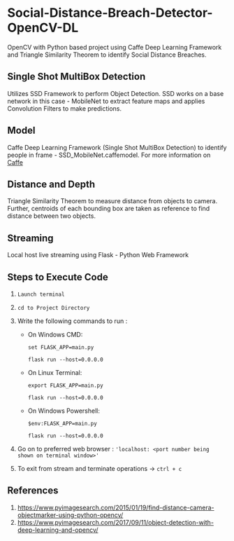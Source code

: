 # Social-Distance-Breach-Detector-OpenCV-DL
OpenCV with Python based project using Caffe Deep Learning Framework 
and Triangle Similarity Theorem to identify Social Distance Breaches.

## Single Shot MultiBox Detection
Utilizes SSD Framework to perform Object Detection. SSD works on a base network in this case - MobileNet to extract feature
maps and applies Convolution Filters to make predictions.

## Model
Caffe Deep Learning Framework (Single Shot MultiBox Detection) to identify people in frame - SSD_MobileNet.caffemodel.
For more information on [Caffe](https://github.com/BVLC/caffe)

## Distance and Depth
Triangle Similarity Theorem to measure distance from objects to camera. Further, centroids of each bounding box are taken as reference
to find distance between two objects.

## Streaming
Local host live streaming using Flask - Python Web Framework

## Steps to Execute Code

1. `Launch terminal` 

2. `cd to Project Directory` 

3. Write the following commands to run : 

   *   On Windows CMD:
   
       `set FLASK_APP=main.py`
       
       `flask run --host=0.0.0.0`
       
   *   On Linux Terminal:
   
       `export FLASK_APP=main.py`
       
       `flask run --host=0.0.0.0`
       
   *   On Windows Powershell:
   
       `$env:FLASK_APP=main.py`
       
       `flask run --host=0.0.0.0`

4. Go on to preferred web browser : `'localhost: <port number being shown on terminal window>'`

5. To exit from stream and terminate operations -> `ctrl + c`

## References

1. https://www.pyimagesearch.com/2015/01/19/find-distance-camera-objectmarker-using-python-opencv/
2. https://www.pyimagesearch.com/2017/09/11/object-detection-with-deep-learning-and-opencv/
